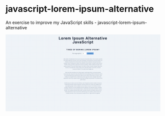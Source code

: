 # javascript-lorem-ipsum-alternative
An exercise to improve my JavaScript skills - javascript-lorem-ipsum-alternative

![Screenshot](javascript-lorem-ipsum-alternative.png)
